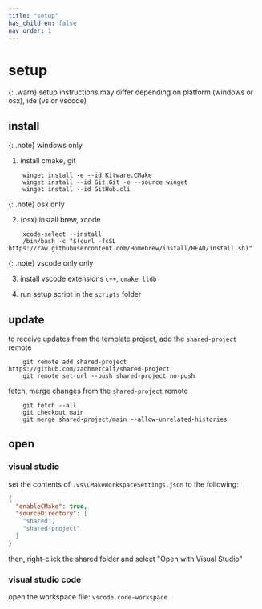 ```yaml
---
title: "setup"
has_children: false
nav_order: 1
---
```


# setup

{: .warn}
setup instructions may differ depending on platform (windows or osx), ide (vs or vscode)

## install

{: .note}
windows only

1. install cmake, git
```
    winget install -e --id Kitware.CMake
    winget install --id Git.Git -e --source winget
    winget install --id GitHub.cli
```

{: .note}
osx only

2. (osx) install brew, xcode
```
    xcode-select --install
    /bin/bash -c "$(curl -fsSL https://raw.githubusercontent.com/Homebrew/install/HEAD/install.sh)"
```

{: .note}
vscode only only

3. install vscode extensions `c++`, `cmake`, `lldb`

4. run setup script in the `scripts` folder

## update

to receive updates from the template project, add the `shared-project` remote

```
    git remote add shared-project https://github.com/zachmetcalf/shared-project
    git remote set-url --push shared-project no-push
```

fetch, merge changes from the `shared-project` remote

```
    git fetch --all
    git checkout main
    git merge shared-project/main --allow-unrelated-histories
```

## open

### visual studio

set the contents of `.vs\CMakeWorkspaceSettings.json` to the following:

```json
{
  "enableCMake": true,
  "sourceDirectory": [
    "shared",
    "shared-project"
  ]
}
```

then, right-click the shared folder and select "Open with Visual Studio"

### visual studio code

open the workspace file: `vscode.code-workspace`

